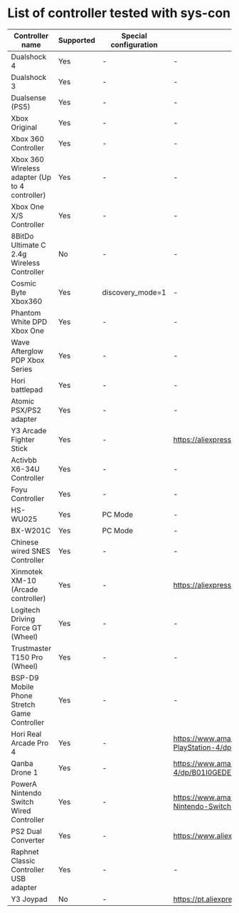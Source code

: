 # List of controller tested with sys-con
| Controller name         | Supported | Special configuration | Link |
|-------------------------|-----------|-----------------------|------|
| Dualshock 4 | Yes | - | - |
| Dualshock 3 | Yes | - | - |
| Dualsense (PS5) | Yes | - | - |
| Xbox Original | Yes | - | - |
| Xbox 360 Controller | Yes | - | - |
| Xbox 360 Wireless adapter (Up to 4 controller) | Yes | - | - |
| Xbox One X/S Controller | Yes | - | - |
| 8BitDo Ultimate C 2.4g Wireless Controller  | No | - | - |
| Cosmic Byte Xbox360 | Yes | discovery_mode=1 | - |
| Phantom White DPD Xbox One | Yes | - | - |
| Wave Afterglow PDP Xbox Series | Yes | - | - |
| Hori battlepad | Yes | - | - |
| Atomic PSX/PS2 adapter | Yes | - | - |
| Y3 Arcade Fighter Stick | Yes | - | https://aliexpress.com/item/1005006369969745.html |
| Activbb X6-34U Controller | Yes | - | - |
| Foyu Controller | Yes | - | - |
| HS-WU025 | Yes | PC Mode | - |
| BX-W201C | Yes | PC Mode | - |
| Chinese wired SNES Controller | Yes | - | - |
| Xinmotek XM-10 (Arcade controller) | Yes | - | https://aliexpress.com/item/32785870354.html |
| Logitech Driving Force GT (Wheel) | Yes | - | - |
| Trustmaster T150 Pro (Wheel) | Yes | - | - |
| BSP-D9 Mobile Phone Stretch Game Controller | Yes | - | - |
| Hori Real Arcade Pro 4 | Yes | - | https://www.amazon.com/HORI-Real-Arcade-Pro-PlayStation-4/dp/B00SULMRI4 |
| Qanba Drone 1 | Yes | - | https://www.amazon.com/Qanba-Drone-PlayStation-4/dp/B01I0GEDEY |
| PowerA Nintendo Switch Wired Controller | Yes | - | https://www.amazon.com/PowerA-Wired-Controller-Nintendo-Switch-Black/dp/B07PDJ45BT |
| PS2 Dual Converter | Yes | - | https://www.aliexpress.com/item/4000662529384.html |
| Raphnet Classic Controller USB adapter | Yes | - | - |
| Y3 Joypad | No | - | https://pt.aliexpress.com/item/1005005458136372.html |